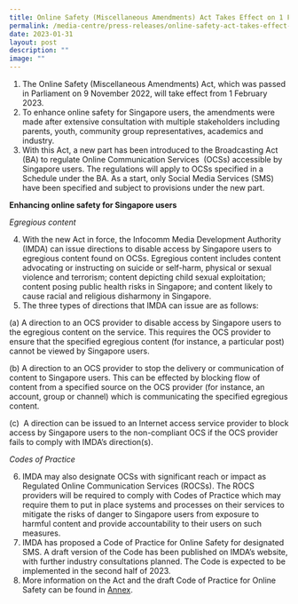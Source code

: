 ```yaml
---
title: Online Safety (Miscellaneous Amendments) Act Takes Effect on 1 February 2023
permalink: /media-centre/press-releases/online-safety-act-takes-effect-on-1-february-2023/
date: 2023-01-31
layout: post
description: ""
image: ""
---
```

1. The Online Safety (Miscellaneous Amendments) Act, which was passed in Parliament on 9 November 2022, will take effect from 1 February 2023.   
2. To enhance online safety for Singapore users, the amendments were made after extensive consultation with multiple stakeholders including parents, youth, community group representatives, academics and industry.   
3. With this Act, a new part has been introduced to the Broadcasting Act (BA) to regulate Online Communication Services  (OCSs) accessible by Singapore users. The regulations will apply to OCSs specified in a Schedule under the BA. As a start, only Social Media Services (SMS) have been specified and subject to provisions under the new part.   
  
**Enhancing online safety for Singapore users**

*Egregious content*
 
4. With the new Act in force, the Infocomm Media Development Authority (IMDA) can issue directions to disable access by Singapore users to egregious content found on OCSs. Egregious content includes content advocating or instructing on suicide or self-harm, physical or sexual violence and terrorism; content depicting child sexual exploitation; content posing public health risks in Singapore; and content likely to cause racial and religious disharmony in Singapore.     
5. The three types of directions that IMDA can issue are as follows:  
  
(a) A direction to an OCS provider to disable access by Singapore users to the egregious content on the service. This requires the OCS provider to ensure that the specified egregious content (for instance, a particular post) cannot be viewed by Singapore users.   
  
(b) A direction to an OCS provider to stop the delivery or communication of content to Singapore users. This can be effected by blocking flow of content from a specified source on the OCS provider (for instance, an account, group or channel) which is communicating the specified egregious content.   
  
(c)  A direction can be issued to an Internet access service provider to block access by Singapore users to the non-compliant OCS if the OCS provider fails to comply with IMDA’s direction(s).   
  
_Codes of Practice_  
  
6. IMDA may also designate OCSs with significant reach or impact as Regulated Online Communication Services (ROCSs). The ROCS providers will be required to comply with Codes of Practice which may require them to put in place systems and processes on their services to mitigate the risks of danger to Singapore users from exposure to harmful content and provide accountability to their users on such measures.   
7. IMDA has proposed a Code of Practice for Online Safety for designated SMS. A draft version of the Code has been published on IMDA’s website, with further industry consultations planned. The Code is expected to be implemented in the second half of 2023.  
8. More information on the Act and the draft Code of Practice for Online Safety can be found in [Annex](/files/Press%20Releases%202023/media%20factsheet%20-%20online%20safety%20(miscellaneous%20amendments)%20bill%20(3%20oct_final).pdf).